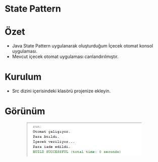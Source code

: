  # State Pattern 


# Özet
* Java State Pattern uygulanarak oluşturduğum İçecek otomat konsol uygulaması.
* Mevcut içecek otomat uygulaması canlandırılmıştır.

# Kurulum
* Src dizini içerisindeki klasörü projenize ekleyin.

# Görünüm
<p align="center">
    <img src="https://github.com/SouL-H/Design-Pattern/blob/master/State%20Pattern/img/img.jpg?raw=true"  alt="Observer">
</p>
